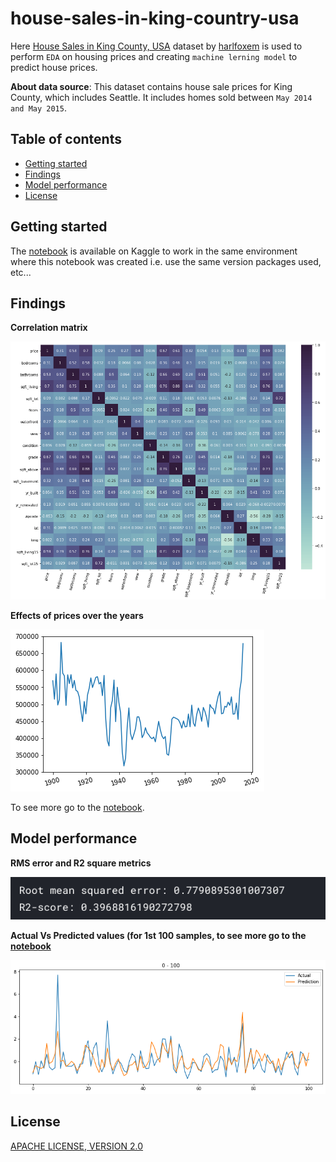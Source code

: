 # house-sales-in-king-country-usa

Here [House Sales in King County, USA](https://www.kaggle.com/harlfoxem/housesalesprediction) dataset by [harlfoxem](https://www.kaggle.com/harlfoxem) is used to perform `EDA` on housing prices and creating `machine lerning model` to predict house prices.

**About data source**: This dataset contains house sale prices for King County, which includes Seattle. It includes homes sold between `May 2014 and May 2015`.

## Table of contents

- [Getting started](#getting-started)
- [Findings](#findings)
- [Model performance](#model-performance)
- [License](#license)

## Getting started

The [notebook](https://www.kaggle.com/akashsdas/predict-students-grades) is available on Kaggle to work in the same environment where this notebook was created i.e. use the same version packages used, etc...

## Findings

**Correlation matrix**

![corr](./docs/imgs/corr.png)

**Effects of prices over the years**

![price-vs-year](./docs/imgs/price-vs-year.png)

To see more go to the [notebook](./notebook.ipynb).

## Model performance

**RMS error and R2 square metrics**

![scores](./docs/imgs/scores.png)

**Actual Vs Predicted values (for 1st 100 samples, to see more go to the [notebook](./notebook.ipynb)**

![actual-vs-prediction](./docs/imgs/actual-vs-prediction.png)

## License

[APACHE LICENSE, VERSION 2.0](./LICENSE)
